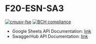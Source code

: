 # F20-ESN-SA3

[![cmusv-fse](https://circleci.com/gh/cmusv-fse/f20-ESN-SA3.svg?style=shield&circle-token=ca7fe5747851d001be5b7183c9fbfbcfd413c3e8)](https://circleci.com/gh/cmusv-fse/f20-ESN-SA3)
[![BCH compliance](https://bettercodehub.com/edge/badge/cmusv-fse/f20-ESN-SA3?branch=master&token=1efc4e02ba3a3bb40eb61657ea91f4b72c12fe2b)](https://bettercodehub.com/)

- Google Sheets API Documentation: [link](https://docs.google.com/spreadsheets/u/1/d/1iqtzTN3eDH-A60nGITBpLynDhbgUnaAptqIsdchpA3k/edit?usp=drive_web&ouid=114010483033687973613)
- SwaggerHub API Documentation: [link](https://app.swaggerhub.com/apis-docs/FSE-SA3/fse-esn-project)
